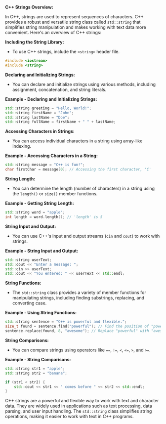 **C++ Strings Overview:**

In C++, strings are used to represent sequences of characters. C++ provides a robust and versatile string class called `std::string` that simplifies string manipulation and makes working with text data more convenient. Here's an overview of C++ strings:

**Including the String Library:**
- To use C++ strings, include the `<string>` header file.

```cpp
#include <iostream>
#include <string>
```

**Declaring and Initializing Strings:**
- You can declare and initialize strings using various methods, including assignment, concatenation, and string literals.

**Example - Declaring and Initializing Strings:**
```cpp
std::string greeting = "Hello, World!";
std::string firstName = "John";
std::string lastName = "Doe";
std::string fullName = firstName + " " + lastName;
```

**Accessing Characters in Strings:**
- You can access individual characters in a string using array-like indexing.

**Example - Accessing Characters in a String:**
```cpp
std::string message = "C++ is fun!";
char firstChar = message[0]; // Accessing the first character, 'C'
```

**String Length:**
- You can determine the length (number of characters) in a string using the `length()` or `size()` member functions.

**Example - Getting String Length:**
```cpp
std::string word = "apple";
int length = word.length(); // 'length' is 5
```

**String Input and Output:**
- You can use C++'s input and output streams (`cin` and `cout`) to work with strings.

**Example - String Input and Output:**
```cpp
std::string userText;
std::cout << "Enter a message: ";
std::cin >> userText;
std::cout << "You entered: " << userText << std::endl;
```

**String Functions:**
- The `std::string` class provides a variety of member functions for manipulating strings, including finding substrings, replacing, and converting case.

**Example - Using String Functions:**
```cpp
std::string sentence = "C++ is powerful and flexible.";
size_t found = sentence.find("powerful"); // Find the position of "powerful"
sentence.replace(found, 8, "awesome"); // Replace "powerful" with "awesome"
```

**String Comparisons:**
- You can compare strings using operators like `==`, `!=`, `<`, `<=`, `>`, and `>=`.

**Example - String Comparisons:**
```cpp
std::string str1 = "apple";
std::string str2 = "banana";

if (str1 < str2) {
    std::cout << str1 << " comes before " << str2 << std::endl;
}
```

C++ strings are a powerful and flexible way to work with text and character data. They are widely used in applications such as text processing, data parsing, and user input handling. The `std::string` class simplifies string operations, making it easier to work with text in C++ programs.